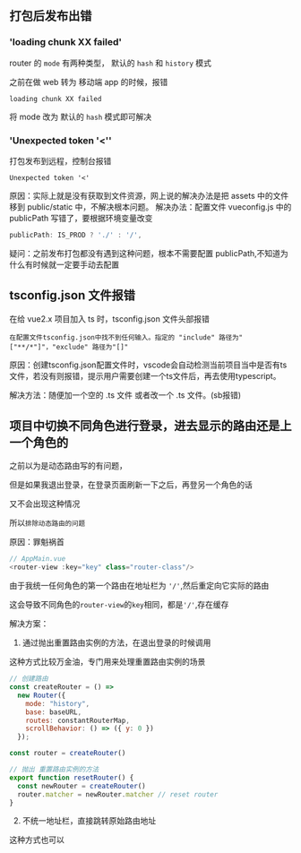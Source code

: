 ## 打包后发布出错
### 'loading chunk XX failed'
router 的 `mode` 有两种类型， 默认的 `hash` 和 `history` 模式

之前在做 web 转为 移动端 app 的时候，报错
```
loading chunk XX failed
```
将 mode 改为 默认的 `hash` 模式即可解决

### 'Unexpected token '<''
打包发布到远程，控制台报错
```
Unexpected token '<'
```
原因：实际上就是没有获取到文件资源，网上说的解决办法是把 assets 中的文件移到 public/static 中，不解决根本问题。
解决办法：配置文件 vueconfig.js 中的 publicPath 写错了，要根据环境变量改变
```js
publicPath: IS_PROD ? './' : '/',
```
疑问：之前发布打包都没有遇到这种问题，根本不需要配置 publicPath,不知道为什么有时候就一定要手动去配置

## tsconfig.json 文件报错
在给 vue2.x 项目加入 ts 时，tsconfig.json 文件头部报错
```
在配置文件tsconfig.json中找不到任何输入。指定的 "include" 路径为"["**/*"]"，"exclude" 路径为"[]"
```
原因：创建tsconfig.json配置文件时，vscode会自动检测当前项目当中是否有ts文件，若没有则报错，提示用户需要创建一个ts文件后，再去使用typescript。

解决方法：随便加一个空的 .ts 文件 或者改一个 .ts 文件。(sb报错)

## 项目中切换不同角色进行登录，进去显示的路由还是上一个角色的
之前以为是动态路由写的有问题，

但是如果我退出登录，在登录页面刷新一下之后，再登另一个角色的话

又不会出现这种情况

所以`排除动态路由的问题`

原因：罪魁祸首
```js
// AppMain.vue
<router-view :key="key" class="router-class"/>
```
由于我统一任何角色的第一个路由在地址栏为 `'/'`,然后重定向它实际的路由

这会导致不同角色的`router-view`的`key`相同，都是`'/'`,存在缓存

解决方案：

1. 通过抛出重置路由实例的方法，在退出登录的时候调用

这种方式比较万金油，专门用来处理重置路由实例的场景
```js
// 创建路由
const createRouter = () => 
  new Router({
    mode: "history",
    base: baseURL,
    routes: constantRouterMap,
    scrollBehavior: () => ({ y: 0 })
  });

const router = createRouter()

// 抛出 重置路由实例的方法
export function resetRouter() {
  const newRouter = createRouter()
  router.matcher = newRouter.matcher // reset router
}
```

2. 不统一地址栏，直接跳转原始路由地址

这种方式也可以